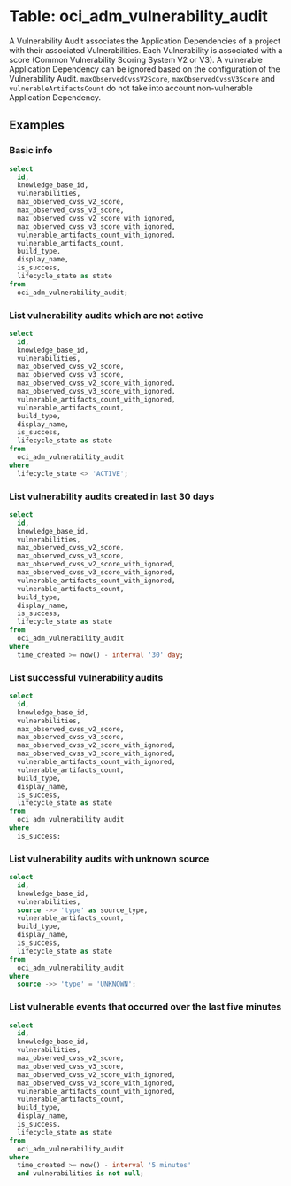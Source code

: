 # Table: oci_adm_vulnerability_audit

A Vulnerability Audit associates the Application Dependencies of a project with their associated Vulnerabilities. Each Vulnerability is associated with a score (Common Vulnerability Scoring System V2 or V3). A vulnerable Application Dependency can be ignored based on the configuration of the Vulnerability Audit. `maxObservedCvssV2Score`, `maxObservedCvssV3Score` and `vulnerableArtifactsCount` do not take into account non-vulnerable Application Dependency.

## Examples

### Basic info

```sql
select
  id,
  knowledge_base_id,
  vulnerabilities,
  max_observed_cvss_v2_score,
  max_observed_cvss_v3_score,
  max_observed_cvss_v2_score_with_ignored,
  max_observed_cvss_v3_score_with_ignored,
  vulnerable_artifacts_count_with_ignored,
  vulnerable_artifacts_count,
  build_type,
  display_name,
  is_success,
  lifecycle_state as state
from
  oci_adm_vulnerability_audit;
```

### List vulnerability audits which are not active

```sql
select
  id,
  knowledge_base_id,
  vulnerabilities,
  max_observed_cvss_v2_score,
  max_observed_cvss_v3_score,
  max_observed_cvss_v2_score_with_ignored,
  max_observed_cvss_v3_score_with_ignored,
  vulnerable_artifacts_count_with_ignored,
  vulnerable_artifacts_count,
  build_type,
  display_name,
  is_success,
  lifecycle_state as state
from
  oci_adm_vulnerability_audit
where
  lifecycle_state <> 'ACTIVE';
```

### List vulnerability audits created in last 30 days

```sql
select
  id,
  knowledge_base_id,
  vulnerabilities,
  max_observed_cvss_v2_score,
  max_observed_cvss_v3_score,
  max_observed_cvss_v2_score_with_ignored,
  max_observed_cvss_v3_score_with_ignored,
  vulnerable_artifacts_count_with_ignored,
  vulnerable_artifacts_count,
  build_type,
  display_name,
  is_success,
  lifecycle_state as state
from
  oci_adm_vulnerability_audit
where
  time_created >= now() - interval '30' day;
```

### List successful vulnerability audits

```sql
select
  id,
  knowledge_base_id,
  vulnerabilities,
  max_observed_cvss_v2_score,
  max_observed_cvss_v3_score,
  max_observed_cvss_v2_score_with_ignored,
  max_observed_cvss_v3_score_with_ignored,
  vulnerable_artifacts_count_with_ignored,
  vulnerable_artifacts_count,
  build_type,
  display_name,
  is_success,
  lifecycle_state as state
from
  oci_adm_vulnerability_audit
where
  is_success;
```

### List vulnerability audits with unknown source

```sql
select
  id,
  knowledge_base_id,
  vulnerabilities,
  source ->> 'type' as source_type,
  vulnerable_artifacts_count,
  build_type,
  display_name,
  is_success,
  lifecycle_state as state
from
  oci_adm_vulnerability_audit
where
  source ->> 'type' = 'UNKNOWN';
```

### List vulnerable events that occurred over the last five minutes

```sql
select
  id,
  knowledge_base_id,
  vulnerabilities,
  max_observed_cvss_v2_score,
  max_observed_cvss_v3_score,
  max_observed_cvss_v2_score_with_ignored,
  max_observed_cvss_v3_score_with_ignored,
  vulnerable_artifacts_count_with_ignored,
  vulnerable_artifacts_count,
  build_type,
  display_name,
  is_success,
  lifecycle_state as state
from
  oci_adm_vulnerability_audit
where
  time_created >= now() - interval '5 minutes'
  and vulnerabilities is not null;
```
